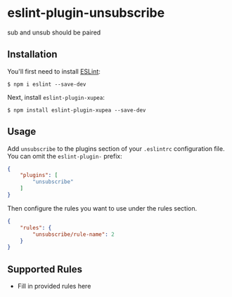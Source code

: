 # eslint-plugin-unsubscribe

sub and unsub should be paired

## Installation

You'll first need to install [ESLint](http://eslint.org):

```
$ npm i eslint --save-dev
```

Next, install `eslint-plugin-xupea`:

```
$ npm install eslint-plugin-xupea --save-dev
```


## Usage

Add `unsubscribe` to the plugins section of your `.eslintrc` configuration file. You can omit the `eslint-plugin-` prefix:

```json
{
    "plugins": [
        "unsubscribe"
    ]
}
```


Then configure the rules you want to use under the rules section.

```json
{
    "rules": {
        "unsubscribe/rule-name": 2
    }
}
```

## Supported Rules

* Fill in provided rules here





